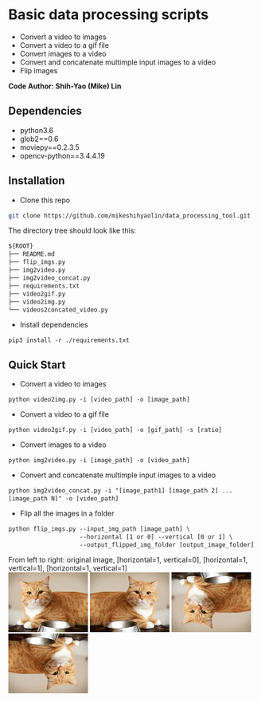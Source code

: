 # Basic data processing scripts 

+ Convert a video to images
+ Convert a video to a gif file
+ Convert images to a video
+ Convert and concatenate multimple input images to a video
+ Flip images

**Code Author: Shih-Yao (Mike) Lin**

## Dependencies
+ python3.6
+ glob2==0.6
+ moviepy==0.2.3.5
+ opencv-python==3.4.4.19

## Installation

* Clone this repo

```bash
git clone https://github.com/mikeshihyaolin/data_processing_tool.git
```
The directory tree should look like this:
```
${ROOT}
├── README.md
├── flip_imgs.py
├── img2video.py
├── img2video_concat.py
├── requirements.txt
├── video2gif.py
├── video2img.py
└── videos2concated_video.py
```

* Install dependencies
```
pip3 install -r ./requirements.txt
```

## Quick Start
+ Convert a video to images
```
python video2img.py -i [video_path] -o [image_path]  
```
+ Convert a video to a gif file
```
python video2gif.py -i [video_path] -o [gif_path] -s [ratio]   
```
+ Convert images to a video
```
python img2video.py -i [image_path] -o [video_path]
```
+ Convert and concatenate multimple input images to a video
```
python img2video_concat.py -i "[image_path1] [image_path 2] ... [image_path N]" -o [video_path]
```
+ Flip all the images in a folder
```
python flip_imgs.py --input_img_path [image_path] \
					--horizontal [1 or 0] --vertical [0 or 1] \
					--output_flipped_img_folder [output_image_folder] 

```
From left to right: original image, [horizontal=1, vertical=0], [horizontal=1, vertical=1], [horizontal=1, vertical=1] \
![original image](figs/cat_example.jpg)
![](figs/flip_hf1vf0.jpg)
![](figs/flip_hf0vf1.jpg)
![](figs/flip_hf1vf1.jpg)

